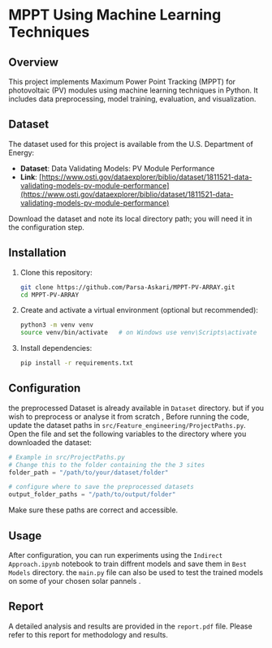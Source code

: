 # MPPT Using Machine Learning Techniques

## Overview

This project implements Maximum Power Point Tracking (MPPT) for photovoltaic (PV) modules using machine learning techniques in Python. It includes data preprocessing, model training, evaluation, and visualization.

## Dataset

The dataset used for this project is available from the U.S. Department of Energy:

- **Dataset**: Data Validating Models: PV Module Performance
- **Link**: [https://www.osti.gov/dataexplorer/biblio/dataset/1811521-data-validating-models-pv-module-performance](https://www.osti.gov/dataexplorer/biblio/dataset/1811521-data-validating-models-pv-module-performance)

Download the dataset and note its local directory path; you will need it in the configuration step.


## Installation

1. Clone this repository:
   ```bash
   git clone https://github.com/Parsa-Askari/MPPT-PV-ARRAY.git
   cd MPPT-PV-ARRAY
   ```
2. Create and activate a virtual environment (optional but recommended):
   ```bash
   python3 -m venv venv
   source venv/bin/activate   # on Windows use venv\Scripts\activate
   ```
3. Install dependencies:
   ```bash
   pip install -r requirements.txt
   ```

## Configuration
the preprocessed Dataset is already available in `Dataset` directory. but if you wish to preprocess or analyse it from scratch , Before running the code, update the dataset paths in `src/Feature_engineering/ProjectPaths.py`. Open the file and set the following variables to the directory where you downloaded the dataset:

```python
# Example in src/ProjectPaths.py
# Change this to the folder containing the the 3 sites
folder_path = "/path/to/your/dataset/folder"

# configure where to save the preprocessed datasets
output_folder_paths = "/path/to/output/folder"
```

Make sure these paths are correct and accessible.

## Usage

After configuration, you can run experiments using the `Indirect Approach.ipynb` notebook to train diffrent models and save them in `Best Models` directory. the `main.py` file can also be used to test the trained models on some of your chosen solar pannels . 


## Report

A detailed analysis and results are provided in the `report.pdf` file. Please refer to this report for methodology and results.

